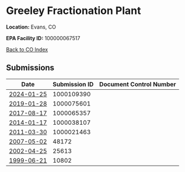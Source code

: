 # Greeley  Fractionation Plant

**Location:** Evans, CO

**EPA Facility ID:** 100000067517

[Back to CO Index](../../index.md)

## Submissions

| Date | Submission ID | Document Control Number |
|------|--------------|-------------------------|
| [2024-01-25](submissions/1000109390.md) | 1000109390 |  |
| [2019-01-28](submissions/1000075601.md) | 1000075601 |  |
| [2017-08-17](submissions/1000065357.md) | 1000065357 |  |
| [2014-01-17](submissions/1000038107.md) | 1000038107 |  |
| [2011-03-30](submissions/1000021463.md) | 1000021463 |  |
| [2007-05-02](submissions/48172.md) | 48172 |  |
| [2002-04-25](submissions/25613.md) | 25613 |  |
| [1999-06-21](submissions/10802.md) | 10802 |  |
